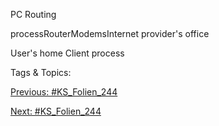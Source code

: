 PC
Routing
processRouterModemsInternet provider's office
User's home
Client process

   Tags & Topics:
   

[Previous: #KS_Folien_244](KS_Folien_244.md)

[Next: #KS_Folien_244](KS_Folien_244.md)
